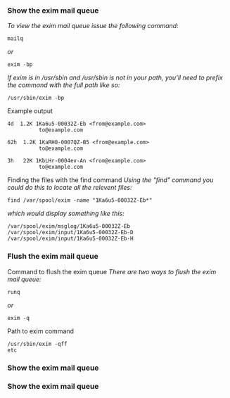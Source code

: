 
### Show the exim mail queue
_To view the exim mail queue issue the following command:_
```
mailq
```
_or_
```
exim -bp
```
_If exim is in /usr/sbin and /usr/sbin is not in your path, you’ll need to prefix the command with the full path like so:_
```
/usr/sbin/exim -bp
```
Example output
```
4d  1.2K 1Ka6u5-00032Z-Eb <from@example.com>
          to@example.com

62h  1.2K 1KaRH0-0007QZ-B5 <from@example.com>
          to@example.com

3h   22K 1KbLHr-0004ev-An <from@example.com>
          to@example.com
```

Finding the files with the find command
_Using the "find" command you could do this to locate all the relevent files:_
```
find /var/spool/exim -name "1Ka6u5-00032Z-Eb*"
```
_which would display something like this:_
```
/var/spool/exim/msglog/1Ka6u5-00032Z-Eb
/var/spool/exim/input/1Ka6u5-00032Z-Eb-D
/var/spool/exim/input/1Ka6u5-00032Z-Eb-H
```

### Flush the exim mail queue
Command to flush the exim queue
_There are two ways to flush the exim mail queue:_
```
runq
```
_or_
```
exim -q
```
Path to exim command
```/usr/sbin/exim -q
/usr/sbin/exim -qff
etc
```

### Show the exim mail queue




### Show the exim mail queue
